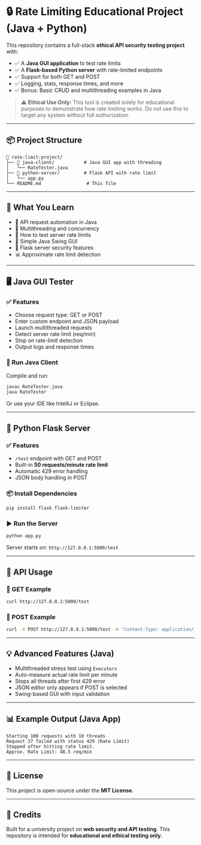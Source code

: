 
# 🔒 Rate Limiting Educational Project (Java + Python)

This repository contains a full-stack **ethical API security testing project** with:

- ✅ A **Java GUI application** to test rate limits
- ✅ A **Flask-based Python server** with rate-limited endpoints
- ✅ Support for both GET and POST
- ✅ Logging, stats, response times, and more
- ✅ Bonus: Basic CRUD and multithreading examples in Java

> ⚠️ **Ethical Use Only:** This tool is created solely for educational purposes to demonstrate how rate limiting works. Do not use this to target any system without full authorization.

---

## 📦 Project Structure

```
📁 rate-limit-project/
├── 📁 java-client/           # Java GUI app with threading
│   └── RateTester.java
├── 📁 python-server/         # Flask API with rate limit
│   └── app.py
└── README.md                 # This file
```

---

## 🧠 What You Learn

- 🔄 API request automation in Java
- 🧵 Multithreading and concurrency
- 🧪 How to test server rate limits
- 🎨 Simple Java Swing GUI
- 🔐 Flask server security features
- 📊 Approximate rate limit detection

---

## 🖥️ Java GUI Tester

### ✅ Features

- Choose request type: GET or POST
- Enter custom endpoint and JSON payload
- Launch multithreaded requests
- Detect server rate limit (req/min)
- Stop on rate-limit detection
- Output logs and response times

### 🚀 Run Java Client

Compile and run:

```bash
javac RateTester.java
java RateTester
```

Or use your IDE like IntelliJ or Eclipse.

---

## 🧪 Python Flask Server

### ✅ Features

- `/test` endpoint with GET and POST
- Built-in **50 requests/minute rate limit**
- Automatic 429 error handling
- JSON body handling in POST

### 📦 Install Dependencies

```bash
pip install flask flask-limiter
```

### ▶️ Run the Server

```bash
python app.py
```

Server starts on: `http://127.0.0.1:5000/test`

---

## 🧪 API Usage

### 🔹 GET Example

```bash
curl http://127.0.0.1:5000/test
```

### 🔹 POST Example

```bash
curl -X POST http://127.0.0.1:5000/test -H "Content-Type: application/json" -d '{"username": "test", "password": "123"}'
```

---

## 💡 Advanced Features (Java)

- Multithreaded stress test using `Executors`
- Auto-measure actual rate limit per minute
- Stops all threads after first 429 error
- JSON editor only appears if POST is selected
- Swing-based GUI with input validation

---

## 📊 Example Output (Java App)

```
Starting 100 requests with 10 threads
Request 37 failed with status 429 (Rate Limit)
Stopped after hitting rate limit.
Approx. Rate Limit: 48.5 req/min
```

---

## 📄 License

This project is open-source under the **MIT License**.

---

## 🙏 Credits

Built for a university project on **web security and API testing**. This repository is intended for **educational and ethical testing only**.
